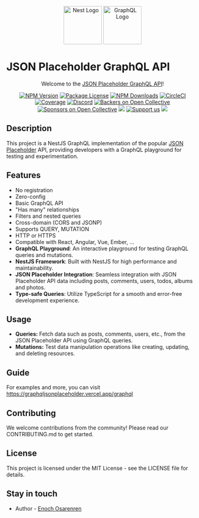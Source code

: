 <p align="center">
  <a href="http://nestjs.com/" target="blank"><img src="https://nestjs.com/img/logo-small.svg" width="100" alt="Nest Logo" /></a>
  <a href="http://nestjs.com/" target="blank"><img src="https://www.vectorlogo.zone/logos/graphql/graphql-icon.svg" width="100" alt="GraphQL Logo" /></a>
</p>

# JSON Placeholder GraphQL API

<p align="center">Welcome to the <a href="https://graphqljsonplaceholder.vercel.app" target="blank">JSON Placeholder GraphQL API</a>!</p>
    <p align="center">
<a href="https://www.npmjs.com/~nestjscore" target="_blank"><img src="https://img.shields.io/npm/v/@nestjs/core.svg" alt="NPM Version" /></a>
<a href="https://www.npmjs.com/~nestjscore" target="_blank"><img src="https://img.shields.io/npm/l/@nestjs/core.svg" alt="Package License" /></a>
<a href="https://www.npmjs.com/~nestjscore" target="_blank"><img src="https://img.shields.io/npm/dm/@nestjs/common.svg" alt="NPM Downloads" /></a>
<a href="https://circleci.com/gh/nestjs/nest" target="_blank"><img src="https://img.shields.io/circleci/build/github/nestjs/nest/master" alt="CircleCI" /></a>
<a href="https://coveralls.io/github/nestjs/nest?branch=master" target="_blank"><img src="https://coveralls.io/repos/github/nestjs/nest/badge.svg?branch=master#9" alt="Coverage" /></a>
<a href="https://discord.gg/G7Qnnhy" target="_blank"><img src="https://img.shields.io/badge/discord-online-brightgreen.svg" alt="Discord"/></a>
<a href="https://opencollective.com/nest#backer" target="_blank"><img src="https://opencollective.com/nest/backers/badge.svg" alt="Backers on Open Collective" /></a>
<a href="https://opencollective.com/nest#sponsor" target="_blank"><img src="https://opencollective.com/nest/sponsors/badge.svg" alt="Sponsors on Open Collective" /></a>
  <a href="https://paypal.me/kamilmysliwiec" target="_blank"><img src="https://img.shields.io/badge/Donate-PayPal-ff3f59.svg"/></a>
    <a href="https://opencollective.com/nest#sponsor"  target="_blank"><img src="https://img.shields.io/badge/Support%20us-Open%20Collective-41B883.svg" alt="Support us"></a>
  <a href="https://twitter.com/nestframework" target="_blank"><img src="https://img.shields.io/twitter/follow/nestframework.svg?style=social&label=Follow"></a>
</p>

## Description

This project is a NestJS GraphQL implementation of the popular [JSON Placeholder](https://jsonplaceholder.typicode.com) API, providing developers with a GraphQL playground for testing and experimentation.

## Features

- No registration
- Zero-config
- Basic GraphQL API
- "Has many" relationships
- Filters and nested queries
- Cross-domain (CORS and JSONP)
- Supports QUERY, MUTATION
- HTTP or HTTPS
- Compatible with React, Angular, Vue, Ember, ...
- **GraphQL Playground**: An interactive playground for testing GraphQL queries and mutations.
- **NestJS Framework**: Built with NestJS for high performance and maintainability.
- **JSON Placeholder Integration**: Seamless integration with JSON Placeholder API data including posts, comments, users, todos, albums and photos.
- **Type-safe Queries**: Utilize TypeScript for a smooth and error-free development experience.

## Usage

- **Queries:** Fetch data such as posts, comments, users, etc., from the JSON Placeholder API using GraphQL queries.
- **Mutations:** Test data manipulation operations like creating, updating, and deleting resources.

## Guide
For examples and more, you can visit https://graphqljsonplaceholder.vercel.app/graphql

## Contributing

We welcome contributions from the community! Please read our CONTRIBUTING.md to get started.

## License

This project is licensed under the MIT License - see the LICENSE file for details.

## Stay in touch

- Author - [Enoch Osarenren](www.linkedin.com/in/enoch-osarenren)
